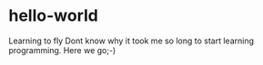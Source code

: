 # hello-world
Learning to fly
Dont know why it took me so long to start learning programming. Here we go;-)
